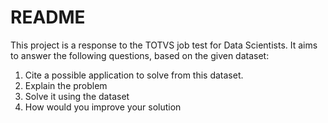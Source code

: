 # README
This project is a response to the TOTVS job test for Data Scientists. It aims to answer the following questions, based on the given dataset:

1. Cite a possible application to solve from this dataset.
2. Explain the problem
3. Solve it using the dataset
4. How would you improve your solution
